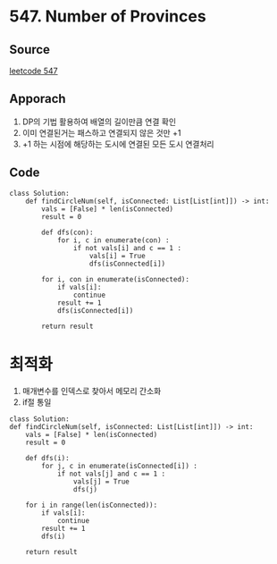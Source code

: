 # 547. Number of Provinces

## Source
[leetcode 547](https://leetcode.com/problems/number-of-provinces/description/?envType=study-plan-v2&envId=leetcode-75)


## Apporach
1. DP의 기법 활용하여 배열의 길이만큼 연결 확인 
2. 이미 연결된거는 패스하고 연결되지 않은 것만 +1 
3. +1 하는 시점에 해당하는 도시에 연결된 모든 도시 연결처리 
## Code
    class Solution:
        def findCircleNum(self, isConnected: List[List[int]]) -> int:
            vals = [False] * len(isConnected)
            result = 0

            def dfs(con):
                for i, c in enumerate(con) :
                    if not vals[i] and c == 1 :
                        vals[i] = True
                        dfs(isConnected[i])

            for i, con in enumerate(isConnected):
                if vals[i]:
                    continue
                result += 1
                dfs(isConnected[i])
            
            return result
        

        

# 최적화 
1. 매개변수를 인덱스로 찾아서 메모리 간소화 
2. if절 통일 
> 

    class Solution:
    def findCircleNum(self, isConnected: List[List[int]]) -> int:
        vals = [False] * len(isConnected)
        result = 0

        def dfs(i):
            for j, c in enumerate(isConnected[i]) :
                if not vals[j] and c == 1 :
                    vals[j] = True
                    dfs(j)

        for i in range(len(isConnected)):
            if vals[i]:
                continue
            result += 1
            dfs(i)
        
        return result
        


